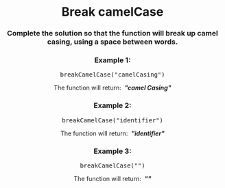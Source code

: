 <div align= "center">

# Break camelCase

</div>

<div align= "center">

<h3>Complete the solution so that the function will break up camel casing, using a space between words.</h3>

<h3>Example 1:</h3>

<pre>breakCamelCase("camelCasing")</pre>

<p>The function will return: &nbsp;<strong><em>"camel Casing"</em></strong></p>

<h3>Example 2:</h3>

<pre>breakCamelCase("identifier")</pre>

<p>The function will return: &nbsp;<strong><em>"identifier"</em></strong></p>

<h3>Example 3:</h3>

<pre>breakCamelCase("")</pre>

<p>The function will return: &nbsp;<strong><em>""</em></strong></p>

</div>
